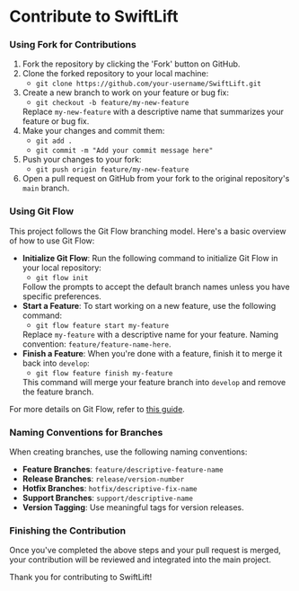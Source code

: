 <h1>Contribute to SwiftLift</h1>
<h3>Using Fork for Contributions</h3>

<ol>
  <li>Fork the repository by clicking the 'Fork' button on GitHub.</li>
  <li>Clone the forked repository to your local machine:
    <ul>
      <li><code>git clone https://github.com/your-username/SwiftLift.git</code></li>
    </ul>
  </li>
  <li>Create a new branch to work on your feature or bug fix:
    <ul>
      <li><code>git checkout -b feature/my-new-feature</code></li>
    </ul>
    Replace <code>my-new-feature</code> with a descriptive name that summarizes your feature or bug fix.
  </li>
  <li>Make your changes and commit them:
    <ul>
      <li><code>git add .</code></li>
      <li><code>git commit -m "Add your commit message here"</code></li>
    </ul>
  </li>
  <li>Push your changes to your fork:
    <ul>
      <li><code>git push origin feature/my-new-feature</code></li>
    </ul>
  </li>
  <li>Open a pull request on GitHub from your fork to the original repository's <code>main</code> branch.</li>
</ol>

<h3>Using Git Flow</h3>

<p>This project follows the Git Flow branching model. Here's a basic overview of how to use Git Flow:</p>

<ul>
  <li><strong>Initialize Git Flow</strong>: Run the following command to initialize Git Flow in your local repository:
    <ul>
      <li><code>git flow init</code></li>
    </ul>
    Follow the prompts to accept the default branch names unless you have specific preferences.
  </li>
  <li><strong>Start a Feature</strong>: To start working on a new feature, use the following command:
    <ul>
      <li><code>git flow feature start my-feature</code></li>
    </ul>
    Replace <code>my-feature</code> with a descriptive name for your feature. Naming convention: <code>feature/feature-name-here</code>.
  </li>
  <li><strong>Finish a Feature</strong>: When you're done with a feature, finish it to merge it back into <code>develop</code>:
    <ul>
      <li><code>git flow feature finish my-feature</code></li>
    </ul>
    This command will merge your feature branch into <code>develop</code> and remove the feature branch.
  </li>
</ul>

<p>For more details on Git Flow, refer to <a href="https://nvie.com/posts/a-successful-git-branching-model/" target="_blank">this guide</a>.</p>

<h3>Naming Conventions for Branches</h3>

<p>When creating branches, use the following naming conventions:</p>

<ul>
  <li><strong>Feature Branches</strong>: <code>feature/descriptive-feature-name</code></li>
  <li><strong>Release Branches</strong>: <code>release/version-number</code></li>
  <li><strong>Hotfix Branches</strong>: <code>hotfix/descriptive-fix-name</code></li>
  <li><strong>Support Branches</strong>: <code>support/descriptive-name</code></li>
  <li><strong>Version Tagging</strong>: Use meaningful tags for version releases.</li>
</ul>

<h3>Finishing the Contribution</h3>

<p>Once you've completed the above steps and your pull request is merged, your contribution will be reviewed and integrated into the main project.</p>

<p>Thank you for contributing to SwiftLift!</p>

